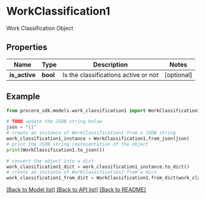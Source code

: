 # WorkClassification1

Work Classification Object

## Properties

Name | Type | Description | Notes
------------ | ------------- | ------------- | -------------
**is_active** | **bool** | Is the classifications active or not | [optional] 

## Example

```python
from procore_sdk.models.work_classification1 import WorkClassification1

# TODO update the JSON string below
json = "{}"
# create an instance of WorkClassification1 from a JSON string
work_classification1_instance = WorkClassification1.from_json(json)
# print the JSON string representation of the object
print(WorkClassification1.to_json())

# convert the object into a dict
work_classification1_dict = work_classification1_instance.to_dict()
# create an instance of WorkClassification1 from a dict
work_classification1_from_dict = WorkClassification1.from_dict(work_classification1_dict)
```
[[Back to Model list]](../README.md#documentation-for-models) [[Back to API list]](../README.md#documentation-for-api-endpoints) [[Back to README]](../README.md)



